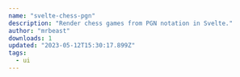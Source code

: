 ```yaml
---
name: "svelte-chess-pgn"
description: "Render chess games from PGN notation in Svelte."
author: "mrbeast"
downloads: 1
updated: "2023-05-12T15:30:17.899Z"
tags: 
  - ui
---
```

